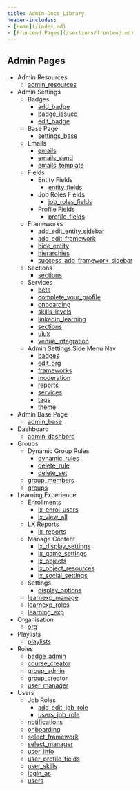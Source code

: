```yaml
---
title: Admin Docs Library
header-includes:
- [Home](/index.md)
- [Frontend Pages](/sections/frontend.md)
---
```


## Admin Pages

- Admin Resources
  - [admin_resources](../html/admin_resources_page.html)
- Admin Settings
  - Badges 
    - [add_badge](../html/add_badge_page.html)
    - [badge_issued](../html/badge_issued_page.html)
    - [edit_badge](../html/edit_badge_page.html)
  - Base Page
    - [settings_base](../html/settings_base_page.html)
  - Emails
    - [emails](../html/emails_base_page.html)
    - [emails_send](../html/emails_send_email_page.html)
    - [emails_template](../html/emails_templates_page.html)
  - Fields
    - Entity Fields
      - [entity_fields](../html/entity_fields_page.html)
    - Job Roles Fields
      - [job_roles_fields](../html/job_roles_fields_page.html)
    - Profile Fields
      - [profile_fields](../html/profile_fields.html)
  - Frameworks
    - [add_edit_entity_sidebar](../html/add_edit_entity_sidebar.html)
    - [add_edit_framework](../html/add_edit_framework_sidebar.html)
    - [hide_entity](../html/hide_entity_modal.resource.html)
    - [hierarchies](../html/hierarchies_page.html)
    - [success_add_framework_sidebar](../html/success_add_framework_sidebar.html)
  - Sections
    - [sections](../html/sections_page.html)
  - Services
    - [beta](../html/beta_features_page.html)
    - [complete_your_profile](../html/complete_your_profile_page.html)
    - [onboarding](../html/service_onboarding_page.html)
    - [skills_levels](../html/service_skills_and_levels_page.html)
    - [linkedin_learning](../html/services_linkedin_learning_page.html)
    - [sections](../html/services_sections_page.html)
    - [uiux](../html/ui_ux_page.html)
    - [venue_integration](../html/venue_integration_page.html)
  - Admin Settings Side Menu Nav
    - [badges](../html/badges_page.html)
    - [edit_org](../html/edit_organisation_page.html)
    - [frameworks](../html/frameworks_page.html)
    - [moderation](../html/moderation_page.html)
    - [reports](../html/reports_page.html)
    - [services](../html/services_page.html)
    - [tags](../html/tags_page.html)
    - [theme](../html/theme_page.html)
- Admin Base Page
  - [admin_base](../html/admin_base_page.html)
- Dashboard
  - [admin_dashbord](../html/dashboard_page.html)
- Groups
  - Dynamic Group Rules
    - [dynamic_rules](../html/dynamic_rules_tab.html)
    - [delete_rule](../html/delete_rule_modal.html)
    - [delete_set](../html/delete_set_modal.html)
  - [group_members](../html/group_members_tab.html)
  - [groups](../html/groups_page.html)
- Learning Experience
  - Enrollments
    - [lx_enrol_users](../html/learning_experience_enroll_users_page.html)
    - [lx_view_all](../html/learning_experience_view_all_page.html)
  - LX Reports
    - [lx_reports](../html/learnexp_reports_page.html)
  - Manage Content
    - [lx_display_settings](../html/lx_manage_content_displaysettings_page.html)
    - [lx_game_settings](../html/lx_manage_content_gamesettings_page.html)
    - [lx_objects](../html/lx_manage_content_objects_page.html)
    - [lx_object_resources](../html/lx_manage_content_objects_resources_modal.html)
    - [lx_social_settings](../html/lx_manage_content_socialsettings_page.html)
  - Settings
    - [display_options](../html/display_options_accordian_page.html)
  - [learnexp_manage](../html/learnexp_manage_content_page.html)
  - [learnexp_roles](../html/learnexp_roles_page.html)
  - [learning_exp](../html/learning_experience_page.html)
- Organisation
  - [org](../html/organisation_page.html)
- Playlists
  - [playlists](../html/play-lists_page.html)
- Roles
  - [badge_admin](../html/badge_admin_page.html)
  - [course_creator](../html/course_creator_page.html)
  - [group_admin](../html/group_admin_page.html)
  - [group_creator](../html/group_creator_page.html)
  - [user_manager](../html/user_manager_base_page.html)
- Users
  - Job Roles
    - [add_edit_job_role](../html/add_edit_job_role_sidebar.html)
    - [users_job_role](../html/users_job_roles_page.html)
  - [notifications](../html/notifications_page.html)
  - [onboarding](../html/onboarding_page.html)
  - [select_framework](../html/select_framework_sidebar.html)
  - [select_manager](../html/select_manager_sidebar.html)
  - [user_info](../html/user_information_page.html)
  - [user_profile_fields](../html/user_profile_fields_page.html)
  - [user_skills](../html/user_skills_and_levels_page.html)
  - [login_as](../html/users_login_as_user.html)
  - [users](../html/users_page.html)